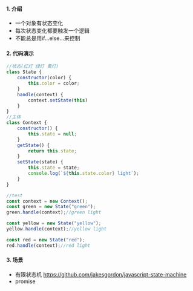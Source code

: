 #### 1. 介绍
- 一个对象有状态变化
- 每次状态变化都要触发一个逻辑
- 不能总是用if...else...来控制

#### 2. 代码演示
```js
//状态(红灯 绿灯 黄灯)
class State {
    constructor(color) {
        this.color = color;
    }
    handle(context) {
        context.setState(this)
    }
}
//主体
class Context {
    constructor() {
        this.state = null;
    }
    getState() {
        return this.state;
    }
    setState(state) {
        this.state = state;
        console.log(`${this.state.color} light`);
    }
}

//test
const context = new Context();
const green = new State("green");
green.handle(context);//green light

const yellow = new State("yellow");
yellow.handle(context);//yellow light

const red = new State("red");
red.handle(context);//red light

```

#### 3. 场景
- 有限状态机 <https://github.com/jakesgordon/javascript-state-machine>
- promise 
